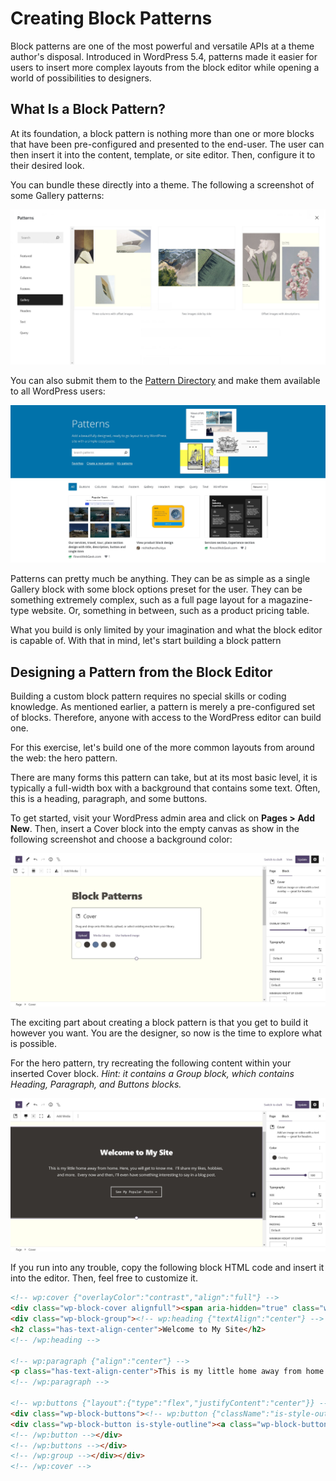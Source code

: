 # Creating Block Patterns

Block patterns are one of the most powerful and versatile APIs at a theme author's disposal.  Introduced in WordPress 5.4, patterns made it easier for users to insert more complex layouts from the block editor while opening a world of possibilities to designers.

## What Is a Block Pattern?

At its foundation, a block pattern is nothing more than one or more blocks that have been pre-configured and presented to the end-user.  The user can then insert it into the content, template, or site editor.  Then, configure it to their desired look.

You can bundle these directly into a theme.  The following a screenshot of some Gallery patterns:

![Gallery patterns as shown in the WordPress pattern modal.](/images/module-06/lesson-01/gallery-patterns.jpg)

You can also submit them to the [Pattern Directory](https://wordpress.org/patterns/) and make them available to all WordPress users:

![Screenshot of the WordPress.org Pattern Directory, which shows a grid of block patterns](/images/module-06/lesson-01/pattern-directory.jpg)

Patterns can pretty much be anything.  They can be as simple as a single Gallery block with some block options preset for the user.  They can be something extremely complex, such as a full page layout for a magazine-type website.  Or, something in between, such as a product pricing table.

What you build is only limited by your imagination and what the block editor is capable of.  With that in mind, let's start building a block pattern

## Designing a Pattern from the Block Editor

Building a custom block pattern requires no special skills or coding knowledge.  As mentioned earlier, a pattern is merely a pre-configured set of blocks.  Therefore, anyone with access to the WordPress editor can build one.

For this exercise, let's build one of the more common layouts from around the web:  the hero pattern.

There are many forms this pattern can take, but at its most basic level, it is typically a full-width box with a background that contains some text.  Often, this is a heading, paragraph, and some buttons.

To get started, visit your WordPress admin area and click on **Pages > Add New**.  Then, insert a Cover block into the empty canvas as show in the following screenshot and choose a background color:

![WordPress page editor with an empty Cover block in the content area, prompting the user to pick a color.](/images/module-06/lesson-01/hero-header-step-01.jpg)

The exciting part about creating a block pattern is that you get to build it however you want.  You are the designer, so now is the time to explore what is possible.

For the hero pattern, try recreating the following content within your inserted Cover block.  _Hint: it contains a Group block, which contains Heading, Paragraph, and Buttons blocks._

![WordPress page editor with a hero header, containing a heading, paragraph, and button.](/images/module-06/lesson-01/hero-header-step-02.jpg)

If you run into any trouble, copy the following block HTML code and insert it into the editor.  Then, feel free to customize it.

```html
<!-- wp:cover {"overlayColor":"contrast","align":"full"} -->
<div class="wp-block-cover alignfull"><span aria-hidden="true" class="wp-block-cover__background has-contrast-background-color has-background-dim-100 has-background-dim"></span><div class="wp-block-cover__inner-container"><!-- wp:group {"style":{"spacing":{"blockGap":"2.5rem"}},"layout":{"type":"constrained","wideSize":"%","contentSize":"75%"}} -->
<div class="wp-block-group"><!-- wp:heading {"textAlign":"center"} -->
<h2 class="has-text-align-center">Welcome to My Site</h2>
<!-- /wp:heading -->

<!-- wp:paragraph {"align":"center"} -->
<p class="has-text-align-center">This is my little home away from home. Here, you will get to know me.  I'll share my likes, hobbies, and more.  Every now and then, I'll even have something interesting to say in a blog post.</p>
<!-- /wp:paragraph -->

<!-- wp:buttons {"layout":{"type":"flex","justifyContent":"center"}} -->
<div class="wp-block-buttons"><!-- wp:button {"className":"is-style-outline"} -->
<div class="wp-block-button is-style-outline"><a class="wp-block-button__link wp-element-button">See My Popular Posts →</a></div>
<!-- /wp:button --></div>
<!-- /wp:buttons --></div>
<!-- /wp:group --></div></div>
<!-- /wp:cover -->
```
